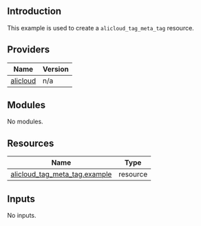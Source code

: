 <!-- BEGIN_TF_DOCS -->
## Introduction

This example is used to create a `alicloud_tag_meta_tag` resource.

## Providers

| Name | Version |
|------|---------|
| <a name="provider_alicloud"></a> [alicloud](#provider\_alicloud) | n/a |

## Modules

No modules.

## Resources

| Name | Type |
|------|------|
| [alicloud_tag_meta_tag.example](https://registry.terraform.io/providers/aliyun/alicloud/latest/docs/resources/tag_meta_tag) | resource |

## Inputs

No inputs.
<!-- END_TF_DOCS -->    